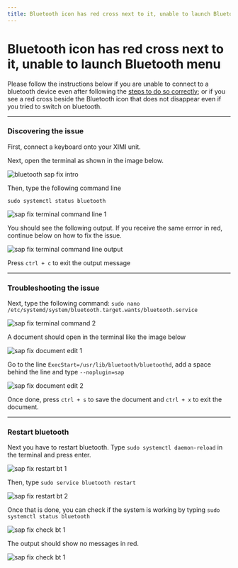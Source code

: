 ```yaml
---
title: Bluetooth icon has red cross next to it, unable to launch Bluetooth menu
---
```


# Bluetooth icon has red cross next to it, unable to launch Bluetooth menu

Please follow the instructions below if you are unable to connect to a bluetooth device even after following the [steps to do so correctly](/docs/user-manual/performers/audio#bluetooth-audio); or if you see a red cross beside the Bluetooth icon that does not disappear even if you tried to switch on bluetooth.

---

### Discovering the issue

First, connect a keyboard onto your XIMI unit.

Next, open the terminal as shown in the image below.

![bluetooth sap fix intro](/img/new-user-manual/child-raspi/bt-sap-1.png)

Then, type the following command line

`sudo systemctl status bluetooth`

![sap fix terminal command line 1](/img/new-user-manual/child-raspi/bt-sap-2.png)

You should see the following output. If you receive the same errror in red, continue below on how to fix the issue.

![sap fix terminal command line output](/img/new-user-manual/child-raspi/bt-sap-3.png)

Press `ctrl + c` to exit the output message

---

### Troubleshooting the issue

Next, type the following command:
`sudo nano /etc/systemd/system/bluetooth.target.wants/bluetooth.service`

![sap fix terminal command 2](/img/new-user-manual/child-raspi/bt-sap-4.png)

A document should open in the terminal like the image below

![sap fix document edit 1](/img/new-user-manual/child-raspi/bt-sap-5.png)

Go to the line `ExecStart=/usr/lib/bluetooth/bluetoothd`, add a space behind the line and type `--noplugin=sap`

![sap fix document edit 2](/img/new-user-manual/child-raspi/bt-sap-6.png)

Once done, press `ctrl + s` to save the document and `ctrl + x` to exit the document.

---

### Restart bluetooth

Next you have to restart bluetooth. Type `sudo systemctl daemon-reload` in the terminal and press enter.

![sap fix restart bt 1](/img/new-user-manual/child-raspi/bt-sap-7.png)

Then, type `sudo service bluetooth restart`

![sap fix restart bt 2](/img/new-user-manual/child-raspi/bt-sap-8.png)

Once that is done, you can check if the system is working by typing `sudo systemctl status bluetooth`

![sap fix check bt 1](/img/new-user-manual/child-raspi/bt-sap-9.png)

The output should show no messages in red.

![sap fix check bt 1](/img/new-user-manual/child-raspi/bt-sap-10.png)
